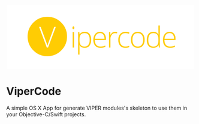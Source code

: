 <h3 align="center">
    <img src="./header.png" width="500" />
    <br />
  </a>
</h3>

# ViperCode
A simple OS X App for generate VIPER modules's skeleton to use them in your Objective-C/Swift projects.
